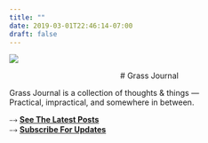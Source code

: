 ```yaml
---
title: ""
date: 2019-03-01T22:46:14-07:00
draft: false
---
```


![](mountain.png)

<center>
# Grass Journal
</center>

Grass Journal is a collection of thoughts & things —     
Practical, impractical, and somewhere in between.  

⤍ **[See The Latest Posts](/posts)**  
⤍ **[Subscribe For Updates](/tinyletter)**
